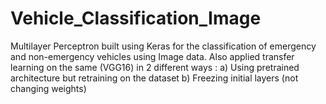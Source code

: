 # Vehicle_Classification_Image
Multilayer Perceptron built using Keras for the classification of emergency and non-emergency vehicles using Image data. Also applied transfer learning on the same (VGG16) in 2 different ways :
a) Using pretrained architecture but retraining on the dataset
b) Freezing initial layers (not changing weights) 
